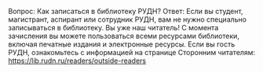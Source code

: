 Вопрос: Как записаться в библиотеку РУДН?
Ответ: Если вы студент, магистрант, аспирант или сотрудник РУДН, вам не нужно специально записываться в библиотеку. Вы уже наш читатель! С момента зачисления вы можете пользоваться всеми ресурсами библиотеки, включая печатные издания и электронные ресурсы.
Если вы гость РУДН, ознакомьтесь с информацией на странице Сторонним читателям: https://lib.rudn.ru/readers/outside-readers